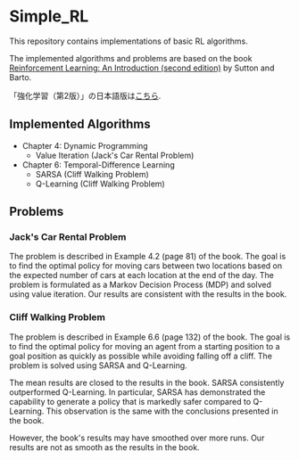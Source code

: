 # Simple_RL

This repository contains implementations of basic RL algorithms.

The implemented algorithms and problems are based on the book [Reinforcement Learning: An Introduction (second edition)](http://incompleteideas.net/book/the-book-2nd.html) by Sutton and Barto.

「強化学習（第2版）」の日本語版は[こちら](https://www.morikita.co.jp/books/mid/082662).

## Implemented Algorithms
* Chapter 4: Dynamic Programming
  * Value Iteration (Jack's Car Rental Problem)
* Chapter 6: Temporal-Difference Learning
  * SARSA (Cliff Walking Problem)
  * Q-Learning (Cliff Walking Problem)

## Problems
### Jack's Car Rental Problem
The problem is described in Example 4.2 (page 81) of the book. 
The goal is to find the optimal policy for moving cars between two locations based on the expected number of cars at each location at the end of the day. 
The problem is formulated as a Markov Decision Process (MDP) and solved using value iteration.
Our results are consistent with the results in the book.

### Cliff Walking Problem
The problem is described in Example 6.6 (page 132) of the book.
The goal is to find the optimal policy for moving an agent from a starting position to a goal position as quickly as possible while avoiding falling off a cliff.
The problem is solved using SARSA and Q-Learning.

The mean results are closed to the results in the book.
SARSA consistently outperformed Q-Learning. 
In particular, SARSA has demonstrated the capability to generate a policy that is markedly safer compared to Q-Learning. 
This observation is the same with the conclusions presented in the book.

However, the book's results may have smoothed over more runs.
Our results are not as smooth as the results in the book.